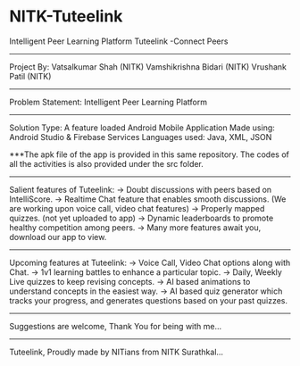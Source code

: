 # NITK-Tuteelink
Intelligent Peer Learning Platform
Tuteelink
-Connect Peers

------------------------------------------------------------

Project By:
Vatsalkumar Shah (NITK)
Vamshikrishna Bidari (NITK)
Vrushank Patil (NITK)

------------------------------------------------------------

Problem Statement: Intelligent Peer Learning Platform

------------------------------------------------------------

Solution Type: A feature loaded Android Mobile Application
Made using: Android Studio & Firebase Services
Languages used: Java, XML, JSON

***The apk file of the app is provided in this same repository.
The codes of all the activities is also provided under the src folder.

------------------------------------------------------------

Salient features of Tuteelink:
-> Doubt discussions with peers based on IntelliScore.
-> Realtime Chat feature that enables smooth discussions.
(We are working upon voice call, video chat features)
-> Properly mapped quizzes. (not yet uploaded to app)
-> Dynamic leaderboards to promote healthy competition
among peers.
-> Many more features await you, download our app to view.

------------------------------------------------------------

Upcoming features at Tuteelink:
-> Voice Call, Video Chat options along with Chat.
-> 1v1 learning battles to enhance a particular topic.
-> Daily, Weekly Live quizzes to keep revising concepts.
-> AI based animations to understand concepts in the
easiest way.
-> AI based quiz generator which tracks your progress,
and generates questions based on your past quizzes.

------------------------------------------------------------

Suggestions are welcome,
Thank You for being with me...

------------------------------------------------------------

Tuteelink,
Proudly made by NITians from NITK Surathkal...
